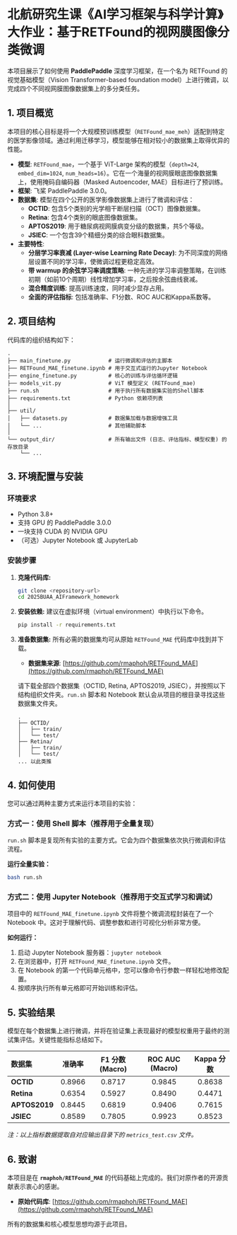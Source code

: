 # 北航研究生课《AI学习框架与科学计算》大作业：基于RETFound的视网膜图像分类微调

本项目展示了如何使用 **PaddlePaddle** 深度学习框架，在一个名为 RETFound 的视觉基础模型（Vision Transformer-based foundation model）上进行微调，以完成四个不同视网膜图像数据集上的多分类任务。

## 1. 项目概览

本项目的核心目标是将一个大规模预训练模型（`RETFound_mae_meh`）适配到特定的医学影像领域。通过利用迁移学习，模型能够在相对较小的数据集上取得优异的性能。

- **模型**: `RETFound_mae`，一个基于 ViT-Large 架构的模型（`depth=24`, `embed_dim=1024`, `num_heads=16`）。它在一个海量的视网膜眼底图像数据集上，使用掩码自编码器（Masked Autoencoder, MAE）目标进行了预训练。
- **框架**: 飞桨 PaddlePaddle 3.0.0。
- **数据集**: 模型在四个公开的医学影像数据集上进行了微调和评估：
    - **OCTID**: 包含5个类别的光学相干断层扫描（OCT）图像数据集。
    - **Retina**: 包含4个类别的眼底图像数据集。
    - **APTOS2019**: 用于糖尿病视网膜病变分级的数据集，共5个等级。
    - **JSIEC**: 一个包含39个精细分类的综合眼科数据集。
- **主要特性**:
    - **分层学习率衰减 (Layer-wise Learning Rate Decay)**: 为不同深度的网络层设置不同的学习率，使微调过程更稳定高效。
    - **带 warmup 的余弦学习率调度策略**: 一种先进的学习率调整策略，在训练初期（如前10个周期）线性增加学习率，之后按余弦曲线衰减。
    - **混合精度训练**: 提高训练速度，同时减少显存占用。
    - **全面的评估指标**: 包括准确率、F1分数、ROC AUC和Kappa系数等。

## 2. 项目结构

代码库的组织结构如下：

```
.
├── main_finetune.py            # 运行微调和评估的主脚本
├── RETFound_MAE_finetune.ipynb # 用于交互式运行的Jupyter Notebook
├── engine_finetune.py          # 核心的训练与评估循环逻辑
├── models_vit.py               # ViT 模型定义 (RETFound_mae)
├── run.sh                      # 用于执行所有数据集实验的Shell脚本
├── requirements.txt            # Python 依赖项列表
│
├── util/
│   ├── datasets.py             # 数据集加载与数据增强工具
│   └── ...                     # 其他辅助脚本
│
└── output_dir/                 # 所有输出文件 (日志、评估指标、模型权重) 的存放目录
    └── ...
```

## 3. 环境配置与安装

### 环境要求
- Python 3.8+
- 支持 GPU 的 PaddlePaddle 3.0.0
- 一块支持 CUDA 的 NVIDIA GPU
- （可选）Jupyter Notebook 或 JupyterLab

### 安装步骤
1.  **克隆代码库:**
    ```bash
    git clone <repository-url>
    cd 2025BUAA_AIFramework_homework
    ```

2.  **安装依赖:**
    建议在虚拟环境（virtual environment）中执行以下命令。
    ```bash
    pip install -r requirements.txt
    ```

3.  **准备数据集:**
    所有必需的数据集均可从原始 `RETFound_MAE` 代码库中找到并下载。
    - **数据集来源**: [https://github.com/rmaphoh/RETFound_MAE](https://github.com/rmaphoh/RETFound_MAE)

    请下载全部四个数据集（OCTID, Retina, APTOS2019, JSIEC），并按照以下结构组织文件夹。`run.sh` 脚本和 Notebook 默认会从项目的根目录寻找这些数据集文件夹。

    ```
    .
    ├── OCTID/
    │   ├── train/
    │   └── test/
    ├── Retina/
    │   ├── train/
    │   └── test/
    ... 以此类推
    ```

## 4. 如何使用

您可以通过两种主要方式来运行本项目的实验：

### 方式一：使用 Shell 脚本（推荐用于全量复现）
`run.sh` 脚本是复现所有实验的主要方式。它会为四个数据集依次执行微调和评估流程。

**运行全量实验：**
```bash
bash run.sh
```

### 方式二：使用 Jupyter Notebook（推荐用于交互式学习和调试）
项目中的 `RETFound_MAE_finetune.ipynb` 文件将整个微调流程封装在了一个 Notebook 中。这对于理解代码、调整参数和进行可视化分析非常方便。

**如何运行：**
1.  启动 Jupyter Notebook 服务器：`jupyter notebook`
2.  在浏览器中，打开 `RETFound_MAE_finetune.ipynb` 文件。
3.  在 Notebook 的第一个代码单元格中，您可以像命令行参数一样轻松地修改配置。
4.  按顺序执行所有单元格即可开始训练和评估。


## 5. 实验结果

模型在每个数据集上进行微调，并将在验证集上表现最好的模型权重用于最终的测试集评估。关键性能指标总结如下。

| 数据集 | 准确率 | F1 分数 (Macro) | ROC AUC (Macro) | Kappa 分数 |
| :--- | :---: | :---: | :---: | :---: |
| **OCTID** | 0.8966 | 0.8717 | 0.9845 | 0.8638 |
| **Retina** | 0.6354 | 0.5927 | 0.8490 | 0.4471 |
| **APTOS2019**| 0.8445 | 0.6819 | 0.9406 | 0.7615 |
| **JSIEC** | 0.8589 | 0.7805 | 0.9923 | 0.8523 |

*注：以上指标数据提取自对应输出目录下的 `metrics_test.csv` 文件。*

## 6. 致谢

本项目是在 **`rmaphoh/RETFound_MAE`** 的代码基础上完成的。我们对原作者的开源贡献表示衷心的感谢。

- **原始代码库**: [https://github.com/rmaphoh/RETFound_MAE](https://github.com/rmaphoh/RETFound_MAE)

所有的数据集和核心模型思想均源于此项目。
